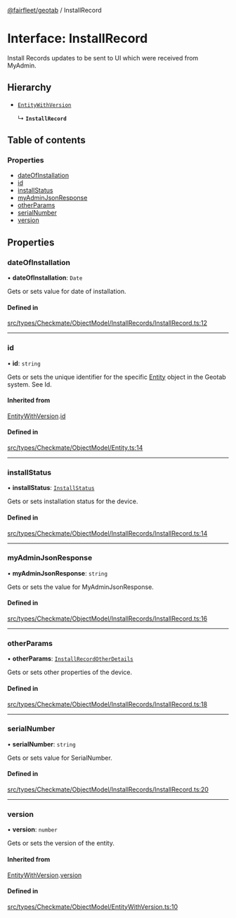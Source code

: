 [@fairfleet/geotab](../README.md) / InstallRecord

# Interface: InstallRecord

Install Records updates to be sent to UI which were received from MyAdmin.

## Hierarchy

- [`EntityWithVersion`](EntityWithVersion.md)

  ↳ **`InstallRecord`**

## Table of contents

### Properties

- [dateOfInstallation](InstallRecord.md#dateofinstallation)
- [id](InstallRecord.md#id)
- [installStatus](InstallRecord.md#installstatus)
- [myAdminJsonResponse](InstallRecord.md#myadminjsonresponse)
- [otherParams](InstallRecord.md#otherparams)
- [serialNumber](InstallRecord.md#serialnumber)
- [version](InstallRecord.md#version)

## Properties

### dateOfInstallation

• **dateOfInstallation**: `Date`

Gets or sets value for date of installation.

#### Defined in

[src/types/Checkmate/ObjectModel/InstallRecords/InstallRecord.ts:12](https://github.com/fairfleet/geotab/blob/ff38bfc/src/types/Checkmate/ObjectModel/InstallRecords/InstallRecord.ts#L12)

___

### id

• **id**: `string`

Gets or sets the unique identifier for the specific [Entity](Entity.md) object in the Geotab system. See Id.

#### Inherited from

[EntityWithVersion](EntityWithVersion.md).[id](EntityWithVersion.md#id)

#### Defined in

[src/types/Checkmate/ObjectModel/Entity.ts:14](https://github.com/fairfleet/geotab/blob/ff38bfc/src/types/Checkmate/ObjectModel/Entity.ts#L14)

___

### installStatus

• **installStatus**: [`InstallStatus`](../README.md#installstatus)

Gets or sets installation status for the device.

#### Defined in

[src/types/Checkmate/ObjectModel/InstallRecords/InstallRecord.ts:14](https://github.com/fairfleet/geotab/blob/ff38bfc/src/types/Checkmate/ObjectModel/InstallRecords/InstallRecord.ts#L14)

___

### myAdminJsonResponse

• **myAdminJsonResponse**: `string`

Gets or sets the value for MyAdminJsonResponse.

#### Defined in

[src/types/Checkmate/ObjectModel/InstallRecords/InstallRecord.ts:16](https://github.com/fairfleet/geotab/blob/ff38bfc/src/types/Checkmate/ObjectModel/InstallRecords/InstallRecord.ts#L16)

___

### otherParams

• **otherParams**: [`InstallRecordOtherDetails`](InstallRecordOtherDetails.md)

Gets or sets other properties of the device.

#### Defined in

[src/types/Checkmate/ObjectModel/InstallRecords/InstallRecord.ts:18](https://github.com/fairfleet/geotab/blob/ff38bfc/src/types/Checkmate/ObjectModel/InstallRecords/InstallRecord.ts#L18)

___

### serialNumber

• **serialNumber**: `string`

Gets or sets value for SerialNumber.

#### Defined in

[src/types/Checkmate/ObjectModel/InstallRecords/InstallRecord.ts:20](https://github.com/fairfleet/geotab/blob/ff38bfc/src/types/Checkmate/ObjectModel/InstallRecords/InstallRecord.ts#L20)

___

### version

• **version**: `number`

Gets or sets the version of the entity.

#### Inherited from

[EntityWithVersion](EntityWithVersion.md).[version](EntityWithVersion.md#version)

#### Defined in

[src/types/Checkmate/ObjectModel/EntityWithVersion.ts:10](https://github.com/fairfleet/geotab/blob/ff38bfc/src/types/Checkmate/ObjectModel/EntityWithVersion.ts#L10)
